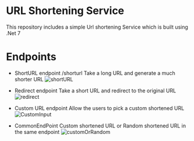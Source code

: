 # URL Shortening Service
This repository includes a simple Url shortening Service which is built using .Net 7

# Endpoints
- ShortURL endpoint /shorturl
  Take a long URL and generate a much shorter URL 
![shortURL](https://github.com/yasingulgor1/CSURLShortening/assets/68474557/4e54e7cf-a13c-4632-aaf6-84fbc544bee7)

- Redirect endpoint
  Take a short URL and redirect to the original URL
![redirect](https://github.com/yasingulgor1/CSURLShortening/assets/68474557/07bc8f29-f60e-4c07-9e49-c48f5faf6b8c)


- Custom URL endpoint
  Allow the users to pick a custom shortened URL
![CustomInput](https://github.com/yasingulgor1/CSURLShortening/assets/68474557/5100955c-d132-4d44-8056-cb7ac50db3b6)

- CommonEndPoint
  Custom shortened URL or Random shortened URL in the same endpoint
![customOrRandom](https://github.com/yasingulgor1/CSURLShortening/assets/68474557/5a8e34d4-7e7e-417e-8693-e2451e8b0f82)
